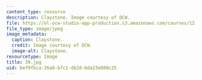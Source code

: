 ```yaml
---
content_type: resource
description: Claystone. Image courtesy of OCW.
file: https://ol-ocw-studio-app-production.s3.amazonaws.com/courses/12-110-sedimentary-geology-fall-2004/bef9fbca26a0b7c1d62dbda23e880c25_39.jpg
file_type: image/jpeg
image_metadata:
  caption: Claystone.
  credit: Image courtesy of OCW.
  image-alt: Claystone.
resourcetype: Image
title: 39.jpg
uid: bef9fbca-26a0-b7c1-d62d-bda23e880c25
---
```

